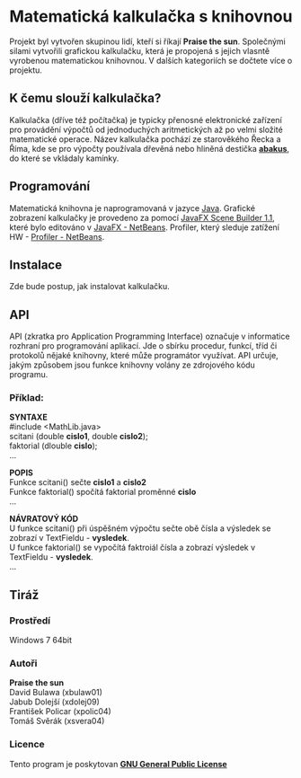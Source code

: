 # Matematická kalkulačka s knihovnou 
Projekt byl vytvořen skupinou lidí, kteří si říkají **Praise the sun**. Společnými silami vytvořili grafickou kalkulačku, která je propojená s jejich vlasntě vyrobenou matematickou knihovnou. V dalších kategoriích se dočtete více o projektu. 

## K čemu slouží kalkulačka?
Kalkulačka (dříve též počítačka) je typicky přenosné elektronické zařízení pro provádění výpočtů od jednoduchých aritmetických až po velmi složité matematické operace. Název kalkulačka pochází ze starověkého Řecka a Říma, kde se pro výpočty používala dřevěná nebo hliněná destička **[abakus](https://cs.wikipedia.org/wiki/Po%C4%8D%C3%ADtadlo)**, do které se vkládaly kamínky.

## Programování
Matematická knihovna je naprogramovaná v jazyce [Java](https://cs.wikipedia.org/wiki/JavaFX). Grafické zobrazení kalkulačky je provedeno za pomocí [JavaFX Scene Builder 1.1](http://www.oracle.com/technetwork/java/javafxscenebuilder-1x-archive-2199384.html), které bylo editováno v [JavaFX - NetBeans](https://netbeans.org/features/java-on-client/javafx.html). Profiler, který sleduje zatížení HW - [Profiler - NetBeans](https://profiler.netbeans.org/). 

## Instalace 
Zde bude postup, jak instalovat kalkulačku.

## API 
API (zkratka pro Application Programming Interface) označuje v informatice rozhraní pro programování aplikací. Jde o sbírku procedur, funkcí, tříd či protokolů nějaké knihovny, které může programátor využívat. API určuje, jakým způsobem jsou funkce knihovny volány ze zdrojového kódu programu.

### Příklad: 

**SYNTAXE** <br />
      #include &lt;MathLib.java&gt; <br />
      scitani (double **cislo1**, double **cislo2**); <br />
      faktorial (dlouble **cislo**); <br />
      ... <br />
      
**POPIS** <br />
      Funkce scitani() sečte **cislo1** a **cislo2** <br />
      Funkce faktorial() spočítá faktorial proměnné **cislo** <br />
      ... <br />
      
**NÁVRATOVÝ KÓD** <br />
      U funkce scitani() při úspěšném výpočtu sečte obě čísla a výsledek se zobrazí v TextFieldu - **vysledek**. <br />
      U funkce faktorial() se vypočítá faktroiál čísla a zobrazí výsledek v TextFieldu - **vysledek**. <br />
      ...

## Tiráž

### Prostředí 
Windows 7 64bit

### Autoři 
**Praise the sun** <br />
David Bulawa (xbulaw01) <br />
Jabub Dolejší (xdolej09) <br />
František Policar (xpolic04) <br />
Tomáš Svěrák (xsvera04)

### Licence
Tento program je poskytovan **[GNU General Public License](https://cs.wikipedia.org/wiki/GNU_General_Public_License)**
